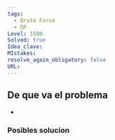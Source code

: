 ```yaml
---
tags:
  - Brute Force
  - DP
Level: 1500
Solved: true
Idea_clave: 
MIstakes: 
resolve_again_obligatory: false
URL: 
---
```


## De que va el problema

- 

### Posibles solucion
